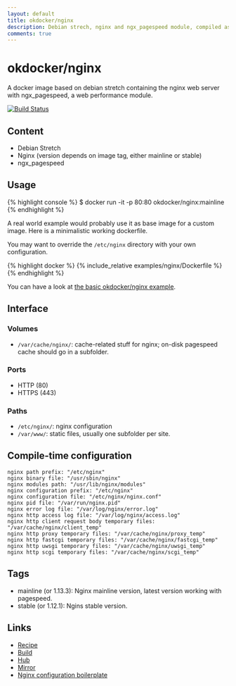 ```yaml
---
layout: default
title: okdocker/nginx
description: Debian strech, nginx and ngx_pagespeed module, compiled as a .deb in a separate container and installed in a clean debian.
comments: true
---
```


# okdocker/nginx

A docker image based on debian stretch containing the nginx web server with ngx_pagespeed, a web
performance module.

[![Build Status](https://travis-ci.org/okdocker/nginx.svg?branch=master)](https://travis-ci.org/okdocker/nginx)

## Content

* Debian Stretch
* Nginx (version depends on image tag, either mainline or stable)
* ngx_pagespeed

## Usage

{% highlight console %}
$ docker run -it -p 80:80 okdocker/nginx:mainline
{% endhighlight %}

A real world example would probably use it as base image for a custom image. Here is a minimalistic working dockerfile.

You may want to override the `/etc/nginx` directory with your own configuration.

{% highlight docker %}
{% include_relative examples/nginx/Dockerfile %}
{% endhighlight %}

You can have a look at [the basic okdocker/nginx example](https://github.com/okdocker/okdocker.github.io/tree/master/examples/nginx).

## Interface

### Volumes

* `/var/cache/nginx/`: cache-related stuff for nginx; on-disk pagespeed cache should go in a subfolder.

### Ports

* HTTP (80)
* HTTPS (443)

### Paths

* `/etc/nginx/`: nginx configuration
* `/var/www/`: static files, usually one subfolder per site.

## Compile-time configuration

``` 
nginx path prefix: "/etc/nginx"
nginx binary file: "/usr/sbin/nginx"
nginx modules path: "/usr/lib/nginx/modules"
nginx configuration prefix: "/etc/nginx"
nginx configuration file: "/etc/nginx/nginx.conf"
nginx pid file: "/var/run/nginx.pid"
nginx error log file: "/var/log/nginx/error.log"
nginx http access log file: "/var/log/nginx/access.log"
nginx http client request body temporary files: "/var/cache/nginx/client_temp"
nginx http proxy temporary files: "/var/cache/nginx/proxy_temp"
nginx http fastcgi temporary files: "/var/cache/nginx/fastcgi_temp"
nginx http uwsgi temporary files: "/var/cache/nginx/uwsgi_temp"
nginx http scgi temporary files: "/var/cache/nginx/scgi_temp"
```

## Tags

* mainline (or 1.13.3): Nginx mainline version, latest version working with pagespeed.
* stable (or 1.12.1): Ngins stable version.

## Links

* [Recipe](https://github.com/okdocker/nginx)
* [Build](https://travis-ci.org/okdocker/nginx)
* [Hub](https://hub.docker.com/r/okdocker/nginx/)
* [Mirror](https://quay.io/repository/okdocker/nginx?tab=tags)
* [Nginx configuration boilerplate](https://github.com/okdocker/server-configs-nginx)



